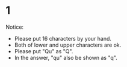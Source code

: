 # 1

Notice:
- Please put 16 characters by your hand.
- Both of lower and upper characters are ok.
- Please put "Qu" as "Q".
- In the answer, "qu" also be shown as "q".
